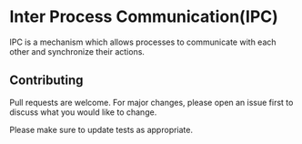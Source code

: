 # Inter Process Communication(IPC)

IPC is a mechanism which allows processes to communicate with each other and synchronize their actions.

## Contributing
Pull requests are welcome. For major changes, please open an issue first to discuss what you would like to change.

Please make sure to update tests as appropriate.
